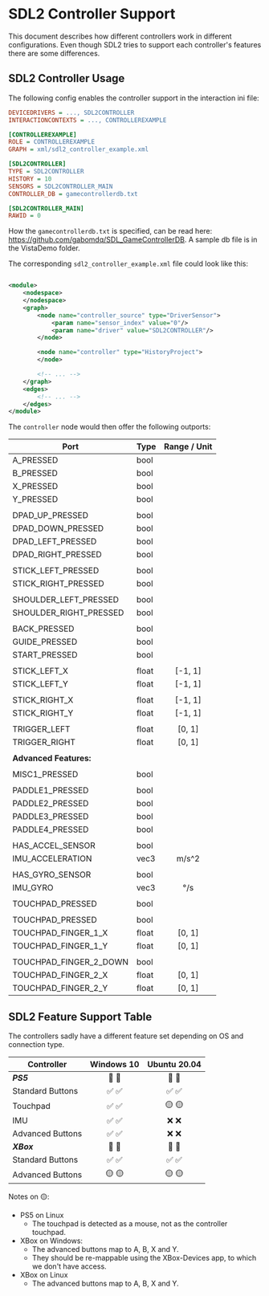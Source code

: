 # SDL2 Controller Support

This document describes how different controllers work in different configurations.
Even though SDL2 tries to support each controller's features there are some differences.

## SDL2 Controller Usage

The following config enables the controller support in the interaction ini file:

```ini
DEVICEDRIVERS = ..., SDL2CONTROLLER
INTERACTIONCONTEXTS = ..., CONTROLLEREXAMPLE

[CONTROLLEREXAMPLE]
ROLE = CONTROLLEREXAMPLE
GRAPH = xml/sdl2_controller_example.xml

[SDL2CONTROLLER]
TYPE = SDL2CONTROLLER
HISTORY = 10
SENSORS = SDL2CONTROLLER_MAIN
CONTROLLER_DB = gamecontrollerdb.txt

[SDL2CONTROLLER_MAIN]
RAWID = 0
```

How the `gamecontrollerdb.txt` is specified, can be read here: https://github.com/gabomdq/SDL_GameControllerDB.
A sample db file is in the VistaDemo folder.

The corresponding `sdl2_controller_example.xml` file could look like this:

```xml

<module>
    <nodespace>
    </nodespace>
    <graph>
        <node name="controller_source" type="DriverSensor">
            <param name="sensor_index" value="0"/>
            <param name="driver" value="SDL2CONTROLLER"/>
        </node>

        <node name="controller" type="HistoryProject">
        </node>

        <!-- ... -->
    </graph>
    <edges>
        <!-- ... -->
    </edges>
</module>
```

The `controller` node would then offer the following outports:

| Port                   | Type  | Range / Unit |
|------------------------|-------|:------------:|
| A_PRESSED              | bool  |              |
| B_PRESSED              | bool  |              |
| X_PRESSED              | bool  |              |
| Y_PRESSED              | bool  |              |
|                        |       |              |
| DPAD_UP_PRESSED        | bool  |              |
| DPAD_DOWN_PRESSED      | bool  |              |
| DPAD_LEFT_PRESSED      | bool  |              |
| DPAD_RIGHT_PRESSED     | bool  |              |
|                        |       |              | 
| STICK_LEFT_PRESSED     | bool  |              |
| STICK_RIGHT_PRESSED    | bool  |              |
|                        |       |              | 
| SHOULDER_LEFT_PRESSED  | bool  |              |
| SHOULDER_RIGHT_PRESSED | bool  |              |
|                        |       |              | 
| BACK_PRESSED           | bool  |              |
| GUIDE_PRESSED          | bool  |              |
| START_PRESSED          | bool  |              |
|                        |       |              | 
| STICK_LEFT_X           | float |   [-1, 1]    |
| STICK_LEFT_Y           | float |   [-1, 1]    |
|                        |       |              | 
| STICK_RIGHT_X          | float |   [-1, 1]    |
| STICK_RIGHT_Y          | float |   [-1, 1]    |
|                        |       |              | 
| TRIGGER_LEFT           | float |    [0, 1]    |
| TRIGGER_RIGHT          | float |    [0, 1]    |
|                        |       |              | 
| **Advanced Features:** |       |              | 
|                        |       |              | 
| MISC1_PRESSED          | bool  |              |
|                        |       |              | 
| PADDLE1_PRESSED        | bool  |              |
| PADDLE2_PRESSED        | bool  |              |
| PADDLE3_PRESSED        | bool  |              |
| PADDLE4_PRESSED        | bool  |              |
|                        |       |              |
| HAS_ACCEL_SENSOR       | bool  |              |
| IMU_ACCELERATION       | vec3  |    m/s^2     |
|                        |       |              |
| HAS_GYRO_SENSOR        | bool  |              |
| IMU_GYRO               | vec3  |     °/s      |
|                        |       |              | 
| TOUCHPAD_PRESSED       | bool  |              |
|                        |       |              |
| TOUCHPAD_PRESSED       | bool  |              |
| TOUCHPAD_FINGER_1_X    | float |    [0, 1]    |
| TOUCHPAD_FINGER_1_Y    | float |    [0, 1]    |
|                        |       |              |
| TOUCHPAD_FINGER_2_DOWN | bool  |              |
| TOUCHPAD_FINGER_2_X    | float |    [0, 1]    |
| TOUCHPAD_FINGER_2_Y    | float |    [0, 1]    |

## SDL2 Feature Support Table

The controllers sadly have a different feature set depending on OS and connection type.

| Controller       | Windows 10 | Ubuntu 20.04 |
|------------------|:----------:|:------------:|
| **_PS5_**        |   🔌 📡    |    🔌 📡     |
| Standard Buttons |    ✅ ✅     |     ✅ ✅      |
| Touchpad         |    ✅ ✅     |    🟡 🟡     |
| IMU              |    ✅ ✅     |     ❌ ❌      |
| Advanced Buttons |    ✅ ✅     |     ❌ ❌      |
| **_XBox_**       |   🔌 📡    |    🔌 📡     |
| Standard Buttons |    ✅ ✅     |     ✅ ✅      |
| Advanced Buttons |   🟡 🟡    |    🟡 🟡     |

Notes on 🟡:

- PS5 on Linux
    - The touchpad is detected as a mouse, not as the controller touchpad.
- XBox on Windows:
    - The advanced buttons map to A, B, X and Y.
    - They should be re-mappable using the XBox-Devices app, to which we don't have access.
- XBox on Linux
    - The advanced buttons map to A, B, X and Y.